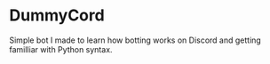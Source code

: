 # DummyCord

Simple bot I made to learn how botting works on Discord and getting familliar with Python syntax.
